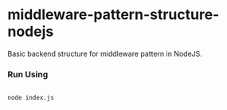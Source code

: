 # middleware-pattern-structure-nodejs

Basic backend structure for middleware pattern in NodeJS.


### Run Using 

```

node index.js

```
